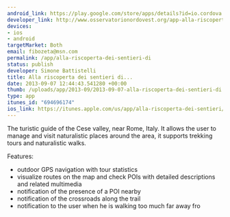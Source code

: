 ```yaml
--- 
android_link: https://play.google.com/store/apps/details?id=io.cordova.allariscopertadicese&hl=it
developer_link: http://www.osservatorionordovest.org/app-alla-riscoperta-dei-sentieri-di-706
devices: 
- ios
- android
targetMarket: Both
email: fibozeta@msn.com
permalink: /app/alla-riscoperta-dei-sentieri-di
status: publish
developer: Simone Battistelli
title: Alla riscoperta dei sentieri di...
date: 2013-09-07 12:44:43.541280 +00:00
thumb: /uploads/app/2013-09/2013-09-07-alla-riscoperta-dei-sentieri-di.jpg
type: app
itunes_id: "694696174"
ios_link: https://itunes.apple.com/us/app/alla-riscoperta-dei-sentieri/id694696174?mt=8
---
```


The turistic guide of the Cese valley, near Rome, Italy.
It allows the user to manage and visit naturalistic places around the area, 
it supports trekking tours and naturalistic walks.

Features:
- outdoor GPS navigation with tour statistics
- visualize routes on the map and check POIs with detailed descriptions and related multimedia
- notification of the presence of a POI nearby
- notification of the crossroads along the trail
- notification to the user when he is walking too much far away fro
